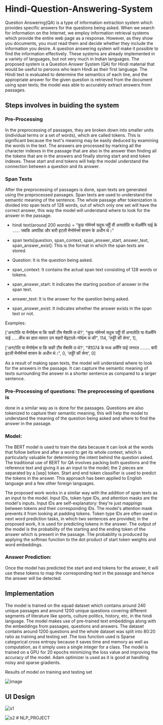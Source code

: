 # Hindi-Question-Answering-System



Question Answering(QA) is a type of information extraction system which provides specific
answers for the questions being asked. When we search for information on the Internet, we
employ information retrieval systems which provide the entire web page as a response.
However, as they show you documents, you must read them and decide whether they
include the information you desire. A question answering system will make it possible to
find the information effectively. These systems are already implemented in a variety of
languages, but not very much in Indian languages. The proposed system is a Question
Answer System (QA) for Hindi material that would be useful to persons who learn Hindi as
their first language. The Hindi text is evaluated to determine the semantics of each line, and
the appropriate answer for the given question is retrieved from the document using span
texts; the model was able to accurately extract answers from passages.



## Steps involves in buiding the system
### Pre-Processing
In the preprocessing of passages, they are
broken down into smaller units (individual terms or a set of
words), which are called tokens. This is significant because the
text's meaning may be easily deduced by examining the words
in the text. The answers are processed by marking all the
character indexes in the passage that are also in the answer then
finding all the tokens that are in the answers and finally storing
start and end token indexes. These start and end tokens will help
the model understand the connection between a question and its
answer.

### Span Texts 
After the preprocessing of passages is done, span
texts are generated using the preprocessed passages. Span texts
are used to understand the semantic meaning of
the sentence. The whole passage after tokenization is divided
into span texts of 128 words, out of which only one set will
have the correct answer, this way the model will understand
where to look for the answer in the passage.

- hindi text(around 200 words) = “कुछ नॉर्मनर्म सदुरू पर्वीू र्वी
अनातोलि या मेंअर्मेनि याई के …… जबकि अमाल्फ़ि और बारी इटली
मेंनॉर्मनर्म शासन के अधीन थे।”
- span texts[question, span_context, span_answer_start,
answer_text, span_answer_exist]: This is the format in
which the span texts are stored.

- Question: It is the question being asked.
- span_context: It contains the actual span text
consisting of 128 words or tokens.
- span_answer_start: It indicates the starting position
of answer in the span text.
- answer_text: It is the answer for the question being
asked.
- span_answer_exist: It indicates whether the answer
exists in the span text or not.

Examples:

['अनटोलि या मेंनॉर्मन्र्म स कि सकी टीम मेंशामि ल थे?',
"कुछ नॉर्मनर्म सदुरू पर्वीू र्वी अनातोलि या मेंअर्मेनि याई ……बीच का
ज्ञात व्यापार उन शहरों मेंइटालो-नॉर्मन्र्म स की",
114,
'तर्कीु र्की सेना',
1],

['अनटोलि या मेंनॉर्मन्र्म स कि सकी टीम मेंशामि ल थे?',
"से1074 के मध्य अर्मेनि याई जनरल …….. बारी इटली मेंनॉर्मनर्म
शासन के अधीन थे।",
0,
'तर्कीु र्की सेना',
0]

As a result of making span texts, the model will
understand where to look for the answers in the passage.
It can capture the semantic meaning of texts surrounding
the answer in a shorter sentence as compared to a larger
sentence.

### Pre-Processing of questions: The preprocessing of questions is
done in a similar way as is done for the passages. Questions are
also tokenized to capture their semantic meaning, this will help
the model to understand the meaning of the question being
asked and where to find the answer in the passage.

### Model: 
The BERT model is used to train the data because it can
look at the words that follow before and after a word to get its
whole context, which is particularly valuable for determining
the intent behind the question asked. The traditional use of
BERT for QA involves packing both questions and the
reference text and giving it as an input to the model; the 2
pieces are separated by a [sep] token. Start and end token
classifier is used to predict the tokens in the answer. This
approach has been applied to English language and a few other
foreign languages.

The proposed work works in a similar way with the addition of
span texts as an input to the model. Input IDs, token type IDs,
and attention masks are the model's inputs. Input IDs are
self-explanatory: they're just mappings between tokens and their
corresponding IDs. The model's attention mask prevents it from
looking at padding tokens. Token type IDs are often used in
next word prediction tasks, in which two sentences are
provided; in the proposed work, it is used for predicting tokens
in the answer. The output of the model is the probability of the
starting and the ending token of the answer which is present in
the passage. The probability is produced by applying the
softmax function to the dot product of start token weights and
word embeddings.

### Answer Prediction: 
Once the model has predicted the start and
end tokens for the answer, it will use these tokens to map the
corresponding text in the passage and hence the answer will be
detected.

## Implementation

The model is trained on the xquad dataset which contains
around 240 unique passages and around 1200 unique questions
covering different segments of literature like sports, culture
politics, history, etc, in the hindi language. The model makes
use of pre-trained text embeddings along with the embeddings
from passages, questions and answers. The dataset contains
around 1200 questions and the whole dataset was split into
80:20 ratio as training and testing set .The loss function used is
Sparse categorical cross entropy because it saves time and
memory as well as computation, as it simply uses a single
integer for a class. The model is trained on a GPU for 20 epochs
minimizing the loss value and improving the accuracy of the
model. Adam optimizer is used as it is good at handling noisy
and sparse gradients.

 Results of model on training and testing set
 
![image](https://user-images.githubusercontent.com/58303643/177012382-d331474f-490b-43e4-869b-b190b36cdb08.png)

## UI Design

![s1](https://user-images.githubusercontent.com/58303643/179388474-edb591a8-6f37-4d8e-985c-5f2b22f8206a.png)

![s2](https://user-images.githubusercontent.com/58303643/179388478-69ccaf99-f40f-448c-8814-8150b2ee1788.png)
#   N L P _ P R O J E C T 
 
 
